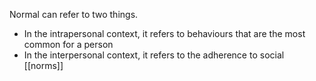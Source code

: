 Normal can refer to two things.

- In the intrapersonal context, it refers to behaviours that are the most common for a person
- In the interpersonal context, it refers to the adherence to social [[norms]]
